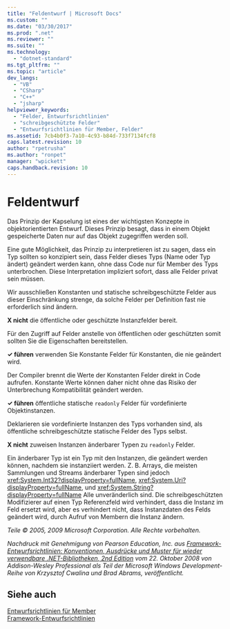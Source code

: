 ```yaml
---
title: "Feldentwurf | Microsoft Docs"
ms.custom: ""
ms.date: "03/30/2017"
ms.prod: ".net"
ms.reviewer: ""
ms.suite: ""
ms.technology: 
  - "dotnet-standard"
ms.tgt_pltfrm: ""
ms.topic: "article"
dev_langs: 
  - "VB"
  - "CSharp"
  - "C++"
  - "jsharp"
helpviewer_keywords: 
  - "Felder, Entwurfsrichtlinien"
  - "schreibgeschützte Felder"
  - "Entwurfsrichtlinien für Member, Felder"
ms.assetid: 7cb4b0f3-7a10-4c93-b84d-733f7134fcf8
caps.latest.revision: 10
author: "rpetrusha"
ms.author: "ronpet"
manager: "wpickett"
caps.handback.revision: 10
---
```

# Feldentwurf
Das Prinzip der Kapselung ist eines der wichtigsten Konzepte in objektorientierten Entwurf. Dieses Prinzip besagt, dass in einem Objekt gespeicherte Daten nur auf das Objekt zugegriffen werden soll.  
  
 Eine gute Möglichkeit, das Prinzip zu interpretieren ist zu sagen, dass ein Typ sollten so konzipiert sein, dass Felder dieses Typs \(Name oder Typ ändert\) geändert werden kann, ohne dass Code nur für Member des Typs unterbrochen. Diese Interpretation impliziert sofort, dass alle Felder privat sein müssen.  
  
 Wir ausschließen Konstanten und statische schreibgeschützte Felder aus dieser Einschränkung strenge, da solche Felder per Definition fast nie erforderlich sind ändern.  
  
 **X nicht** die öffentliche oder geschützte Instanzfelder bereit.  
  
 Für den Zugriff auf Felder anstelle von öffentlichen oder geschützten somit sollten Sie die Eigenschaften bereitstellen.  
  
 **✓ führen** verwenden Sie Konstante Felder für Konstanten, die nie geändert wird.  
  
 Der Compiler brennt die Werte der Konstanten Felder direkt in Code aufrufen. Konstante Werte können daher nicht ohne das Risiko der Unterbrechung Kompatibilität geändert werden.  
  
 **✓ führen** öffentliche statische `readonly` Felder für vordefinierte Objektinstanzen.  
  
 Deklarieren sie vordefinierte Instanzen des Typs vorhanden sind, als öffentliche schreibgeschützte statische Felder des Typs selbst.  
  
 **X nicht** zuweisen Instanzen änderbarer Typen zu `readonly` Felder.  
  
 Ein änderbarer Typ ist ein Typ mit den Instanzen, die geändert werden können, nachdem sie instanziiert werden. Z. B. Arrays, die meisten Sammlungen und Streams änderbarer Typen sind jedoch <xref:System.Int32?displayProperty=fullName>, <xref:System.Uri?displayProperty=fullName>, und <xref:System.String?displayProperty=fullName> Alle unveränderlich sind. Die schreibgeschützten Modifizierer auf einen Typ Referenzfeld wird verhindert, dass die Instanz im Feld ersetzt wird, aber es verhindert nicht, dass Instanzdaten des Felds geändert wird, durch Aufruf von Membern die Instanz ändern.  
  
 *Teile © 2005, 2009 Microsoft Corporation. Alle Rechte vorbehalten.*  
  
 *Nachdruck mit Genehmigung von Pearson Education, Inc. aus [Framework\-Entwurfsrichtlinien: Konventionen, Ausdrücke und Muster für wieder verwendbare .NET\-Bibliotheken, 2nd Edition](http://www.informit.com/store/framework-design-guidelines-conventions-idioms-and-9780321545619) vom 22. Oktober 2008 von Addison\-Wesley Professional als Teil der Microsoft Windows Development\-Reihe von Krzysztof Cwalina und Brad Abrams, veröffentlicht.*  
  
## Siehe auch  
 [Entwurfsrichtlinien für Member](../../../docs/standard/design-guidelines/member.md)   
 [Framework\-Entwurfsrichtlinien](../../../docs/standard/design-guidelines/index.md)